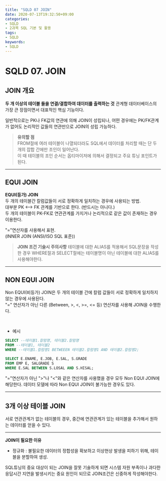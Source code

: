 ```yaml
---
title: "SQLD 07 JOIN"
date: 2020-07-13T19:32:50+09:00
categories:
- SQLD
- 2과목 SQL 기본 및 활용
tags:
- SQLD
keywords:
- SQLD
---
```


<!--more-->
# SQLD 07. JOIN


## JOIN 개요

**두 개 이상의 테이블 들을 연결/결합하여 데이터를 출력하는 것**
관계형 데이터베이스의 가장 큰 장점이면서 대표적인 핵심 기능이다.    


일반적으로는 PK나 FK값의 연관에 의해 JOIN이 성립되나, 어떤 경우에는 PK/FK관계가 없어도 논리적인 값들의 연관만으로 JOIN의 성립 가능하다.   

> **유의할 점**   
> FROM절에 여러 테이블이 나열되더라도 SQL에서 데이터를 처리할 때는 단 두개의 잡합 간에만 조인이 일어난다.    
> 이 때 테이블의 조인 순서는 옵티마이저에 의해서 결정되고 주요 튜닝 포인트가 된다.

-----


## EQUI JOIN

**EQUI(등가) JOIN**    
두 개의 테이블간 칼럼값들이 서로 정확하게 일치하는 경우에 사용되는 방법.  
대부분 PK &#10231; FK 관계를 기반으로 한다. (반드시는 아니다.)   
두 개의 테이블이 PK-FK로 연관관계를 가지거나 논리적으로 같은 값이 존재하는 경우 이용한다.   

"="연산자를 사용해서 표현.   
(INNER JOIN (ANSI/ISO SQL 표준))   

> **JOIN 조건 기술시 주의사항**
> 테이블에 대한 ALIAS를 적용해서 SQL문장을 작성한 경우 WHERE절과 SELECT절에는 테이블명이 아닌 테이블에 대한 ALIAS를 사용해야한다.


-----

## NON EQUI JOIN

Non EQUI(비등가) JOIN은 두 개의 테이블 간에 칼럼 값들이 서로 정확하게 일치하지 않는 경우에 사용된다.   
"=" 연산자가 아닌 다른 (Between, >, <, >=, <= 등) 연산자를 사용해 JOIN을 수행한다.   


<br/>

- 예시
```sql
SELECT --테이블1.칼럼명, 테이블2.칼럼명
FROM --테이블1, 테이블2
WHERE --테이블1.칼럼명1 BETWEEEN 테이블2.칼럼명1 AND 테이블2.칼럼명2;

SELECT E.ENAME, E.JOB, E.SAL, S.GRADE
FROM EMP E, SALGRADE S
WHERE E.SAL BETWEEN S.LOSAL AND S.HISAL;
```

"="연산자가 아닌 ">"나 "<"와 같은 연산자를 사용했을 경우 모두 Non EQUI JOIN에 해당한다. 데이터 모델에 따라 Non EQUI JOIN이 불가능한 경우도 있다.   



-----

## 3개 이상 테이블 JOIN

서로 연관관계가 없는 테이블의 경우, 중간에 연관관계가 있는 테이블을 추가해서 원하는 데이터를 얻을 수 있다.



-----

**JOIN이 필요한 이유**
- 정규화 : 불필요한 데이터의 정합성을 확보하고 이상현상 발생을 피하기 위해, 테이블을 분할하여 생성.   

SQL튜닝의 중요 대상이 되는 JOIN을 잘못 기술하게 되면 시스템 자원 부족이나 과다한 응답시간 지연을 발생시키는 중요 원인이 되므로 JOIN조건은 신중하게 작성해야한다.
